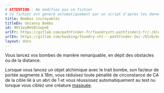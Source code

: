 ```yaml
---
# ATTENTION : Ne modifiez pas ce fichier
# Ce fichier est généré automatiquement par un script d'après les données du module Foundry VTT officiel et de sa traduction
title: Bombes incroyables
titleEn: Uncanny Bombs
id: 9Ht1eyBHsB1swpeE
urlFr: https://gitlab.com/pathfinder-fr/foundryvtt-pathfinder2-fr/-/blob/master/data/feats/9Ht1eyBHsB1swpeE.htm
urlEn: https://gitlab.com/hooking/foundry-vtt---pathfinder-2e/-/blob/master/packs/data/feats.db/uncanny-bombs.json
layout: dons
---
```

Vous lancez vos bombes de manière remarquable, en dépit des obstacles ou de la distance.

Lorsque vous lancez un objet alchimique avec le trait bombe, son facteur de portée augmente à 18m, vous réduisez toute pénalité de circonstance de CA de la cible lié à un abri de 1 et vous réussissez automatiquement au test nu lorsque vous ciblez une créature [masquée](../conditions/masqué.md).
